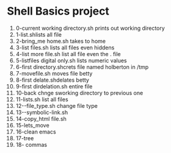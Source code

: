 **Shell Basics project**
===============
1.  0-current working directory.sh prints out working directory
2.  1-list.shlists all file 
3.  2-bring_me home.sh takes to home 
4.  3-list files.sh lists all files even hiddens 
5.  4-list more file.sh list all file even the . file
6.  5-listfiles digital only.sh lists numeric values
7.  6-first directory.shcrets file named holberton in /tmp
8.  7-movefile.sh moves file betty
9.  8-first delate.shdelates betty
10. 9-first dirdelation.sh entire file
11. 10-back chnge sworking directory to previous one
12. 11-lists.sh list all files 
13. 12--file_type.sh change file type
14. 13--symbolic-link.sh
15. 14-copy_html file.sh
16. 15-lets_move
17. 16-clean emacs
18. 17-tree
19. 18- commas